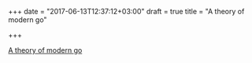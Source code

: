 +++
date = "2017-06-13T12:37:12+03:00"
draft = true
title = "A theory of modern go"

+++

<p><a href="http://peter.bourgon.org/blog/2017/06/09/theory-of-modern-go.html">A theory of modern go</a></p>